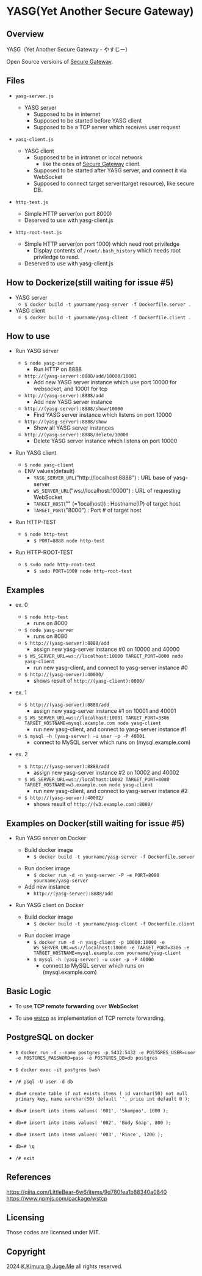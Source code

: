 # YASG(Yet Another Secure Gateway)

## Overview

YASG（Yet Another Secure Gateway - やすじー）

Open Source versions of [Secure Gateway](https://cloud.ibm.com/docs/SecureGateway?topic=SecureGateway-about-sg).


## Files

- `yasg-server.js`
  - YASG server
    - Supposed to be in internet
    - Supposed to be started before YASG client
    - Supposed to be a TCP server which receives user request

- `yasg-client.js`
  - YASG client
    - Supposed to be in intranet or local network
      - like the ones of [Secure Gateway](https://cloud.ibm.com/docs/SecureGateway?topic=SecureGateway-about-sg) client.
    - Supposed to be started after YASG server, and connect it via WebSocket
    - Supposed to connect target server(target resource), like secure DB.

- `http-test.js`
  - Simple HTTP server(on port 8000)
  - Deserved to use with yasg-client.js

- `http-root-test.js`
  - Simple HTTP server(on port 1000) which need root priviledge
    - Display contents of `/root/.bash_history` which needs root priviledge to read.
  - Deserved to use with yasg-client.js

  
## How to Dockerize(still waiting for issue #5)

- YASG server
  - `$ docker build -t yourname/yasg-server -f Dockerfile.server .`
- YASG client
  - `$ docker build -t yourname/yasg-client -f Dockerfile.client .`


## How to use

- Run YASG server
  - `$ node yasg-server`
    - Run HTTP on 8888
  - `http://(yasg-server):8888/add/10000/10001`
    - Add new YASG server instance which use port 10000 for websocket, and 10001 for tcp
  - `http://(yasg-server):8888/add`
    - Add new YASG server instance
  - `http://(yasg-server):8888/show/10000`
    - Find YASG server instance which listens on port 10000
  - `http://(yasg-server):8888/show`
    - Show all YASG server instances
  - `http://(yasg-server):8888/delete/10000`
    - Delete YASG server instance which listens on port 10000


- Run YASG client
  - `$ node yasg-client`
  - ENV values(default)
    - `YASG_SERVER_URL`("http://localhost:8888") : URL base of yasg-server 
    - `WS_SERVER_URL`("ws://localhost:10000") : URL of requesting WebSocket 
    - `TARGET_HOST`("" (='localhost)) :  Hostname(IP) of target host
    - `TARGET_PORT`("8000") :  Port # of target host

- Run HTTP-TEST
  - `$ node http-test`
    - `$ PORT=8888 node http-test`

- Run HTTP-ROOT-TEST
  - `$ sudo node http-root-test`
    - `$ sudo PORT=1000 node http-root-test`


## Examples

- ex. 0
  - `$ node http-test`
    - runs on 8000
  - `$ node yasg-server`
    - runs on 8080
  - `$ http://(yasg-server):8888/add`
    - assign new yasg-server instance #0 on 10000 and 40000
  - `$ WS_SERVER_URL=ws://localhost:10000 TARGET_PORT=8000 node yasg-client`
    - run new yasg-client, and connect to yasg-server instance #0 
  - `$ http://(yasg-server):40000/`
    - shows result of `http://(yasg-client):8000/`

- ex. 1
  - `$ http://(yasg-server):8888/add`
    - assign new yasg-server instance #1 on 10001 and 40001
  - `$ WS_SERVER_URL=ws://localhost:10001 TARGET_PORT=3306 TARGET_HOSTNAME=mysql.example.com node yasg-client`
    - run new yasg-client, and connect to yasg-server instance #1 
  - `$ mysql -h (yasg-server) -u user -p -P 40001`
    - connect to MySQL server which runs on (mysql.example.com)

- ex. 2
  - `$ http://(yasg-server):8888/add`
    - assign new yasg-server instance #2 on 10002 and 40002
  - `$ WS_SERVER_URL=ws://localhost:10002 TARGET_PORT=8080 TARGET_HOSTNAME=w3.example.com node yasg-client`
    - run new yasg-client, and connect to yasg-server instance #2 
  - `$ http://(yasg-server):40002/`
    - shows result of `http://(w3.example.com):8080/`


## Examples on Docker(still waiting for issue #5)

- Run YASG server on Docker
  - Build docker image
    - `$ docker build -t yourname/yasg-server -f Dockerfile.server .`
  - Run docker image
    - `$ docker run -d -n yasg-server -P -e PORT=8080 yourname/yasg-server`
  - Add new instance
    - `http://(yasg-server):8888/add`

- Run YASG client on Docker
  - Build docker image
    - `$ docker build -t yourname/yasg-client -f Dockerfile.client .`
  - Run docker image
    - `$ docker run -d -n yasg-client -p 10000:10000 -e WS_SERVER_URL=ws://localhost:10000 -e TARGET_PORT=3306 -e TARGET_HOSTNAME=mysql.example.com yourname/yasg-client`
    - `$ mysql -h (yasg-server) -u user -p -P 40000`
      - connect to MySQL server which runs on (mysql.example.com)


## Basic Logic

- To use **TCP remote forwarding** over **WebSocket**

- To use [wstcp](https://www.npmjs.com/package/wstcp) as implementation of TCP remote forwarding.


## PostgreSQL on docker

- `$ docker run -d --name postgres -p 5432:5432 -e POSTGRES_USER=user -e POSTGRES_PASSWORD=pass -e POSTGRES_DB=db postgres`

- `$ docker exec -it postgres bash`

- `/# psql -U user -d db`

- `db=# create table if not exists items ( id varchar(50) not null primary key, name varchar(50) default '', price int default 0 );`

- `db=# insert into items values( '001', 'Shampoo', 1000 );`

- `db=# insert into items values( '002', 'Body Soap', 800 );`

- `db=# insert into items values( '003', 'Rince', 1200 );`

- `db=# \q`

- `/# exit`


## References

https://qiita.com/LittleBear-6w6/items/9d780fea1b88340a0840
https://www.npmjs.com/package/wstcp


## Licensing

Those codes are licensed under MIT.


## Copyright

2024 [K.Kimura @ Juge.Me](https://github.com/dotnsf) all rights reserved.
